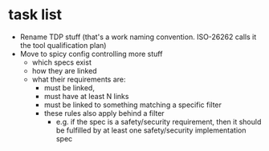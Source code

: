 # task list

- Rename TDP stuff (that's a work naming convention. ISO-26262 calls it the tool qualification plan)
- Move to spicy config controlling more stuff
    - which specs exist
    - how they are linked
    - what their requirements are:
        - must be linked,
        - must have at least N links
        - must be linked to something matching a specific filter
        - these rules also apply behind a filter
            - e.g. if the spec is a safety/security requirement, then it should be fulfilled by at least one safety/security implementation spec
